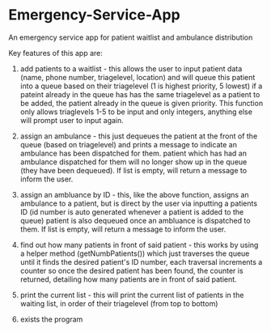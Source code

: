 # Emergency-Service-App
An emergency service app for patient waitlist and ambulance distribution

Key features of this app are:

1. add patients to a waitlist - this allows the user to input patient data (name, phone number, triagelevel, location) and will queue this patient into a queue based on their triagelevel (1 is highest priority, 5 lowest)
				if a pateint already in the queue has has the same triagelevel as a patient to be added, the patient already in the queue is given priority.
				This function only allows triaglevels 1-5 to be input and only integers, anything else will prompt user to input again.

2. assign an ambulance - this just dequeues the patient at the front of the queue (based on triagelevel) and prints a message to indicate an ambulance has been dispatched for them.
			 patient which has had an ambulance dispatched for them will no longer show up in the queue (they have been dequeued). If list is empty, will return a message to inform the user.

3. assign an ambluance by ID - this, like the above function, assigns an ambulance to a patient, but is direct by the user via inputting a patients ID (id number is auto generated whenever a patient is added to the queue)
			       patient is also dequeued once an ambluance is dispatched to them. If list is empty, will return a message to inform the user.

4. find out how many patients in front of said patient - this works by using a helper method (getNumbPatients()) which just traverses the queue until it finds the desired patient's ID number, each traversal increments a counter
							 so once the desired patient has been found, the counter is returned, detailing how many patients are in front of said patient.

5. print the current list - this will print the current list of patients in the waiting list, in order of their triagelevel (from top to bottom)

0. exists the program
